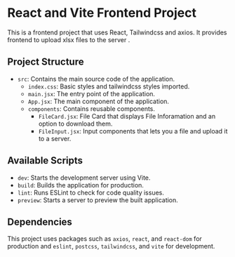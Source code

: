 # React and Vite Frontend Project

This is a frontend project that uses React, Tailwindcss and axios. It provides frontend to upload xlsx files to the server .

## Project Structure

- `src`: Contains the main source code of the application.
  - `index.css`: Basic styles and tailwindcss styles imported.
  - `main.jsx`: The entry point of the application.
  - `App.jsx`: The main component of the application.
  - `components`: Contains reusable components.
    - `FileCard.jsx`: File Card that displays File Inforamation and an option to download them.
    - `FileInput.jsx`: Input components that lets you a file and upload it to a server.

## Available Scripts

- `dev`: Starts the development server using Vite.
- `build`: Builds the application for production.
- `lint`: Runs ESLint to check for code quality issues.
- `preview`: Starts a server to preview the built application.

## Dependencies

This project uses packages such as `axios`, `react`, and `react-dom` for production and `eslint`, `postcss`, `tailwindcss`, and `vite` for development.
